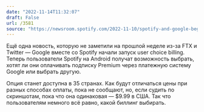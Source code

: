 ```yaml
---
date: "2022-11-14T11:32:07"
draft: False
url: /3581
source: "https://newsroom.spotify.com/2022-11-10/spotify-and-google-begin-rolling-out-user-choice-billing/"
---
```


Ещё одна новость, которую не заметили на прошлой неделе из-за FTX и Twitter — Google вместе со Spotify начали запуск user choice billing. Теперь пользователи Spotify на Android получат возможность выбрать, хотят ли они оплачивать подписку Premium через платежную систему Google или выбрать другую. 

Опция станет доступна в 35 странах. Как будут отличаться цены при разных способах оплаты, пока не сообщают, но, если судить по скриншотам, пока что она одинаковая — $9.99 в США. Так что пользователям немного всё равно, какой биллинг выбирать.
